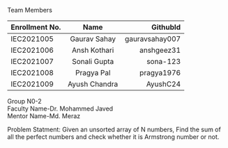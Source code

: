 Team Members

|Enrollment No. |	    Name	    | GithubId       |
|---------------|:-------------:|---------------:|
|IEC2021005     |	Gaurav Sahay  |gauravsahay007  |
|IEC2021006     |	Ansh Kothari  |anshgeez31      |
|IEC2021007	    |	Sonali Gupta  |sona-123        |
|IEC2021008	    |	Pragya Pal    |pragya1976      |
|IEC2021009	    |	Ayush Chandra |AyushC24        |

Group N0-2  <br />
Faculty Name-Dr. Mohammed Javed <br />
Mentor Name-Md. Meraz <br />

Problem Statment:
Given an unsorted array of N numbers, Find the sum of all the perfect numbers and check whether it is Armstrong number or not.
